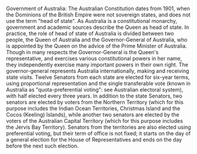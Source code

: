Government of Australia: The Australian Constitution dates from 1901, when the Dominions of the British Empire were not sovereign states, and does not use the term "head of state". As Australia is a constitutional monarchy, government and academic sources describe the Queen as head of state. In practice, the role of head of state of Australia is divided between two people, the Queen of Australia and the Governor-General of Australia, who is appointed by the Queen on the advice of the Prime Minister of Australia. Though in many respects the Governor-General is the Queen's representative, and exercises various constitutional powers in her name, they independently exercise many important powers in their own right. The governor-general represents Australia internationally, making and receiving state visits. Twelve Senators from each state are elected for six-year terms, using proportional representation and the single transferable vote (known in Australia as "quota-preferential voting": see Australian electoral system), with half elected every three years. In addition to the state Senators, two senators are elected by voters from the Northern Territory (which for this purpose includes the Indian Ocean Territories, Christmas Island and the Cocos (Keeling) Islands), while another two senators are elected by the voters of the Australian Capital Territory (which for this purpose includes the Jervis Bay Territory). Senators from the territories are also elected using preferential voting, but their term of office is not fixed;  it starts on the day of a general election for the House of Representatives and ends on the day before the next such election.
